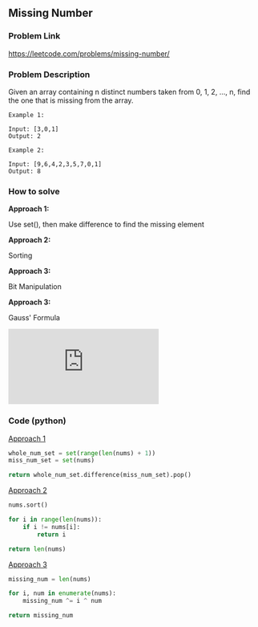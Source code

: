 ## Missing Number

### Problem Link

https://leetcode.com/problems/missing-number/

### Problem Description 

Given an array containing n distinct numbers taken from 0, 1, 2, ..., n, find the one that is missing from the array.

```
Example 1: 

Input: [3,0,1]
Output: 2

```

```
Example 2: 

Input: [9,6,4,2,3,5,7,0,1]
Output: 8

```

### How to solve 

**Approach 1:** 

Use set(), then make difference to find the missing element

**Approach 2:** 

Sorting

**Approach 3:** 

Bit Manipulation

**Approach 3:** 

Gauss' Formula

![Gauss' Formula](https://latex.codecogs.com/gif.latex?%5Csum_%7Bi%3D0%7D%5E%7Bn%7D%20i%20%3D%20%5Cfrac%7Bn%20%28n%20&plus;%201%29%7D%7B2%7D)

### Code (python)

[Approach 1](https://github.com/yanray/leetcode/blob/master/problems/0268Missing_Number/0268Missing_Number1.py)

```python
whole_num_set = set(range(len(nums) + 1))
miss_num_set = set(nums)

return whole_num_set.difference(miss_num_set).pop()
```

[Approach 2](https://github.com/yanray/leetcode/blob/master/problems/0268Missing_Number/0268Missing_Number2.py)

```python
nums.sort()

for i in range(len(nums)):
    if i != nums[i]:
        return i

return len(nums)
```

[Approach 3](https://github.com/yanray/leetcode/blob/master/problems/0268Missing_Number/0268Missing_Number3.py)

```python
missing_num = len(nums)

for i, num in enumerate(nums):
    missing_num ^= i ^ num

return missing_num
```


